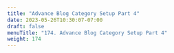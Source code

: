 ```yaml
---
title: "Advance Blog Category Setup Part 4"
date: 2023-05-26T10:30:07-07:00
draft: false
menuTitle: "174. Advance Blog Category Setup Part 4"
weight: 174
---
```


